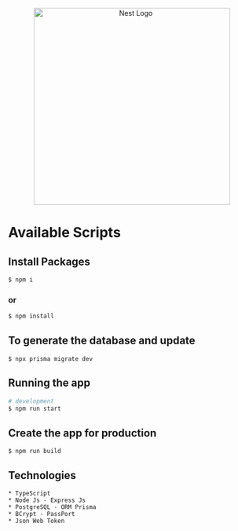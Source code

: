 <p align="center">
  <a href="http://nestjs.com/" target="blank"><img src="https://qualitapps.com/wp-content/uploads/2023/02/102.png" width="400" alt="Nest Logo" /></a>
</p>

# Available Scripts

## Install Packages

```bash
$ npm i
```
### or
```bash
$ npm install
```

## To generate the database and update
```
$ npx prisma migrate dev
```

## Running the app

```bash
# development
$ npm run start
```

## Create the app for production
```
$ npm run build
```
## Technologies
```
* TypeScript
* Node Js - Express Js
* PostgreSQL - ORM Prisma
* BCrypt - PassPort
* Json Web Token
```
